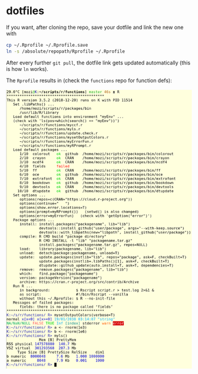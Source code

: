 # dotfiles

If you want, after cloning the repo, save your dotfile and link the new one with
```bash
cp ~/.Rprofile ~/.Rprofile.save
ln -s /absolute/repopath/Rprofile ~/.Rprofile
```
After every further `git pull`, the dotfile link gets updated automatically (this is how `ln` works).

The `Rprofile` results in (check the `functions` repo for function defs):
<br><br>
<img align="left" width="600" src="screen_rprofile.png">

